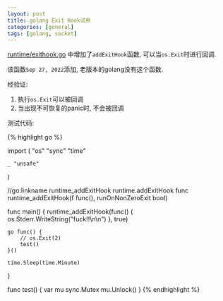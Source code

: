 ```yaml
---
layout: post
title: golang Exit Hook试用
categories: [general]
tags: [golang, socket]
---
```

[runtime/exithook.go](https://github.com/golang/go/blob/master/src/runtime/exithook.go) 中增加了`addExitHook`函数, 可以当`os.Exit`时进行回调.

该函数`Sep 27, 2022`添加, 老版本的golang没有这个函数.

经验证:
1. 执行`os.Exit`可以被回调
1. 当出现不可恢复的panic时, 不会被回调

测试代码:

{% highlight go %}

import (
	"os"
	"sync"
	"time"

	_ "unsafe"
)

//go:linkname runtime_addExitHook runtime.addExitHook
func runtime_addExitHook(f func(), runOnNonZeroExit bool)

func main() {
	runtime_addExitHook(func() {
		os.Stderr.WriteString("fuck!!\n\n")
	}, true)

	go func() {
		// os.Exit(2)
		test()
	}()

	time.Sleep(time.Minute)
}

func test() {
	var mu sync.Mutex
	mu.Unlock()
}
{% endhighlight %}
